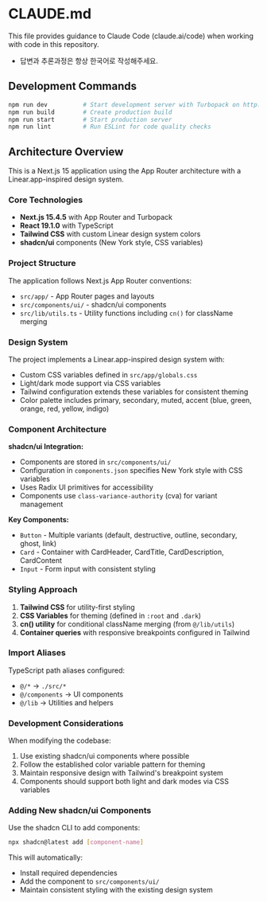 # CLAUDE.md

This file provides guidance to Claude Code (claude.ai/code) when working with code in this repository.

- 답변과 추론과정은 항상 한국어로 작성해주세요.

## Development Commands

```bash
npm run dev          # Start development server with Turbopack on http://localhost:3000
npm run build        # Create production build
npm run start        # Start production server
npm run lint         # Run ESLint for code quality checks
```

## Architecture Overview

This is a Next.js 15 application using the App Router architecture with a Linear.app-inspired design system.

### Core Technologies

- **Next.js 15.4.5** with App Router and Turbopack
- **React 19.1.0** with TypeScript
- **Tailwind CSS** with custom Linear design system colors
- **shadcn/ui** components (New York style, CSS variables)

### Project Structure

The application follows Next.js App Router conventions:

- `src/app/` - App Router pages and layouts
- `src/components/ui/` - shadcn/ui components
- `src/lib/utils.ts` - Utility functions including `cn()` for className merging

### Design System

The project implements a Linear.app-inspired design system with:

- Custom CSS variables defined in `src/app/globals.css`
- Light/dark mode support via CSS variables
- Tailwind configuration extends these variables for consistent theming
- Color palette includes primary, secondary, muted, accent (blue, green, orange, red, yellow, indigo)

### Component Architecture

**shadcn/ui Integration:**

- Components are stored in `src/components/ui/`
- Configuration in `components.json` specifies New York style with CSS variables
- Uses Radix UI primitives for accessibility
- Components use `class-variance-authority` (cva) for variant management

**Key Components:**

- `Button` - Multiple variants (default, destructive, outline, secondary, ghost, link)
- `Card` - Container with CardHeader, CardTitle, CardDescription, CardContent
- `Input` - Form input with consistent styling

### Styling Approach

1. **Tailwind CSS** for utility-first styling
2. **CSS Variables** for theming (defined in `:root` and `.dark`)
3. **cn() utility** for conditional className merging (from `@/lib/utils`)
4. **Container queries** with responsive breakpoints configured in Tailwind

### Import Aliases

TypeScript path aliases configured:

- `@/*` → `./src/*`
- `@/components` → UI components
- `@/lib` → Utilities and helpers

### Development Considerations

When modifying the codebase:

1. Use existing shadcn/ui components where possible
2. Follow the established color variable pattern for theming
3. Maintain responsive design with Tailwind's breakpoint system
4. Components should support both light and dark modes via CSS variables

### Adding New shadcn/ui Components

Use the shadcn CLI to add components:

```bash
npx shadcn@latest add [component-name]
```

This will automatically:

- Install required dependencies
- Add the component to `src/components/ui/`
- Maintain consistent styling with the existing design system
